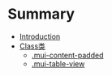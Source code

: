 # Summary

* [Introduction](README.md)
* [Class类](chapter1.md)
   * [.mui-content-padded](mui-content-padded.md)
   * [.mui-table-view](mui-table-view.md)

